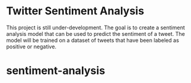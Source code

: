 # Twitter Sentiment Analysis

This project is still under-development. The goal is to create a sentiment analysis model that can be used to predict the sentiment of a tweet. The model will be trained on a dataset of tweets that have been labeled as positive or negative.
# sentiment-analysis
